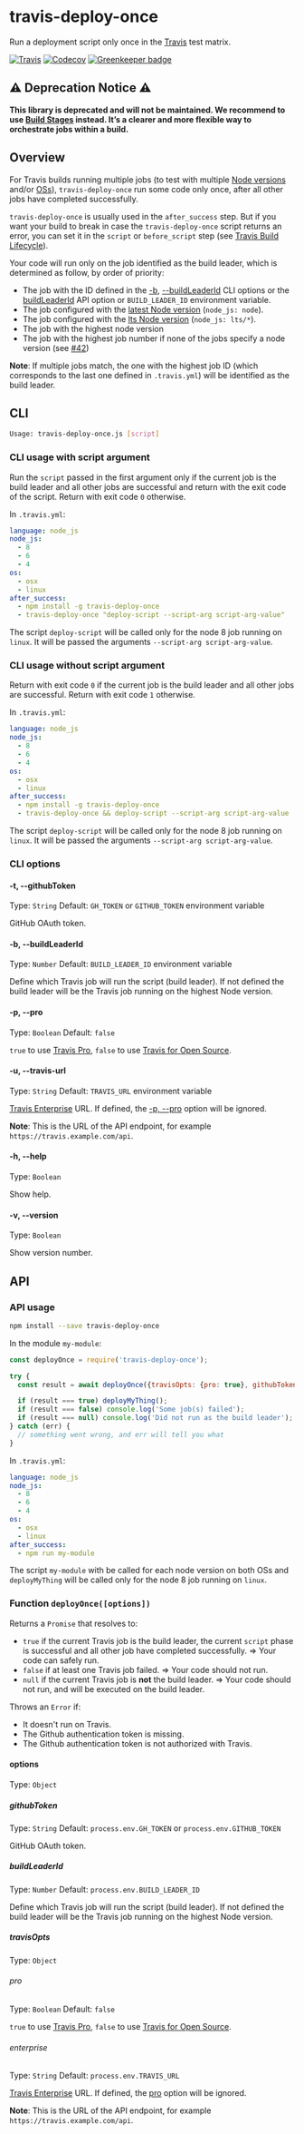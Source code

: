 # travis-deploy-once

Run a deployment script only once in the [Travis](https://travis-ci.org/) test matrix.

[![Travis](https://img.shields.io/travis/semantic-release/travis-deploy-once.svg)](https://travis-ci.org/semantic-release/travis-deploy-once)
[![Codecov](https://img.shields.io/codecov/c/github/semantic-release/travis-deploy-once.svg)](https://codecov.io/gh/semantic-release/travis-deploy-once)
[![Greenkeeper badge](https://badges.greenkeeper.io/semantic-release/travis-deploy-once.svg)](https://greenkeeper.io/)

## :warning: Deprecation Notice :warning:

**This library is deprecated and will not be maintained. We recommend to use [Build Stages](https://docs.travis-ci.com/user/build-stages) instead. It’s a clearer and more flexible way to orchestrate jobs within a build.**

## Overview

For Travis builds running multiple jobs (to test with multiple [Node versions](https://docs.travis-ci.com/user/languages/javascript-with-nodejs/#Specifying-Node.js-versions) and/or [OSs](https://docs.travis-ci.com/user/multi-os)), `travis-deploy-once` run some code only once, after all other jobs have completed successfully.

`travis-deploy-once` is usually used in the `after_success` step. But if you want your build to break in case the `travis-deploy-once` script returns an error, you can set it in the `script` or `before_script` step (see [Travis Build Lifecycle](https://docs.travis-ci.com/user/customizing-the-build/#The-Build-Lifecycle)).

Your code will run only on the job identified as the build leader, which is determined as follow, by order of priority:
- The job with the ID defined in the [-b](#-b---buildleaderid), [--buildLeaderId](#-b---buildleaderid) CLI options or the [buildLeaderId](#buildleaderid) API option or `BUILD_LEADER_ID` environment variable.
- The job configured with the [latest Node version](https://docs.travis-ci.com/user/languages/javascript-with-nodejs/#Specifying-Node.js-versions) (`node_js: node`).
- The job configured with the [lts Node version](https://docs.travis-ci.com/user/languages/javascript-with-nodejs/#Specifying-Node.js-versions) (`node_js: lts/*`).
- The job with the highest node version
- The job with the highest job number if none of the jobs specify a node version (see [#42](https://github.com/semantic-release/travis-deploy-once/pull/42))

**Note**: If multiple jobs match, the one with the highest job ID (which corresponds to the last one defined in `.travis.yml`) will be identified as the build leader.

## CLI

```bash
Usage: travis-deploy-once.js [script]
```

### CLI usage with script argument

Run the `script` passed in the first argument only if the current job is the build leader and all other jobs are successful and return with the exit code of the script. Return with exit code `0` otherwise.

In `.travis.yml`:

```yaml
language: node_js
node_js:
  - 8
  - 6
  - 4
os:
  - osx
  - linux
after_success:
  - npm install -g travis-deploy-once
  - travis-deploy-once "deploy-script --script-arg script-arg-value"
```

The script `deploy-script` will be called only for the node 8 job running on `linux`. It will be passed the arguments `--script-arg script-arg-value`.

### CLI usage without script argument

Return with exit code `0` if the current job is the build leader and all other jobs are successful. Return with exit code `1` otherwise.

In `.travis.yml`:

```yaml
language: node_js
node_js:
  - 8
  - 6
  - 4
os:
  - osx
  - linux
after_success:
  - npm install -g travis-deploy-once
  - travis-deploy-once && deploy-script --script-arg script-arg-value
```

The script `deploy-script` will be called only for the node 8 job running on `linux`. It will be passed the arguments `--script-arg script-arg-value`.

### CLI options

#### -t, --githubToken

Type: `String`
Default: `GH_TOKEN` or `GITHUB_TOKEN` environment variable

GitHub OAuth token.

#### -b, --buildLeaderId

Type: `Number`
Default: `BUILD_LEADER_ID` environment variable

Define which Travis job will run the script (build leader). If not defined the build leader will be the Travis job running on the highest Node version.

#### -p, --pro

Type: `Boolean`
Default: `false`

`true` to use [Travis Pro](https://travis-ci.com), `false` to use [Travis for Open Source](https://travis-ci.org).

#### -u, --travis-url

Type: `String`
Default: `TRAVIS_URL` environment variable

[Travis Enterprise](https://enterprise.travis-ci.com) URL. If defined, the [-p, --pro](#-p---pro) option will be ignored.

**Note**: This is the URL of the API endpoint, for example `https://travis.example.com/api`.

#### -h, --help

Type: `Boolean`

Show help.

#### -v, --version

Type: `Boolean`

Show version number.

## API

### API usage

```bash
npm install --save travis-deploy-once
```

In the module `my-module`:

```js
const deployOnce = require('travis-deploy-once');

try {
  const result = await deployOnce({travisOpts: {pro: true}, githubToken: 'xxxxxx', buildLeaderId: 1});

  if (result === true) deployMyThing();
  if (result === false) console.log('Some job(s) failed');
  if (result === null) console.log('Did not run as the build leader');
} catch (err) {
  // something went wrong, and err will tell you what
}
```

In `.travis.yml`:

```yaml
language: node_js
node_js:
  - 8
  - 6
  - 4
os:
  - osx
  - linux
after_success:
  - npm run my-module
```

The script `my-module` with be called for each node version on both OSs and `deployMyThing` will be called only for the node 8 job running on `linux`.

### Function `deployOnce([options])`

Returns a `Promise` that resolves to:
- `true` if the current Travis job is the build leader, the current `script` phase is successful and all other job have completed successfully. => Your code can safely run.
- `false` if at least one Travis job failed. => Your code should not run.
- `null` if the current Travis job is **not** the build leader. => Your code should not run, and will be executed on the build leader.

Throws an `Error` if:
- It doesn't run on Travis.
- The Github authentication token is missing.
- The Github authentication token is not authorized with Travis.

#### options

Type: `Object`

##### githubToken

Type: `String`
Default: `process.env.GH_TOKEN` or `process.env.GITHUB_TOKEN`

GitHub OAuth token.

##### buildLeaderId

Type: `Number`
Default: `process.env.BUILD_LEADER_ID`

Define which Travis job will run the script (build leader). If not defined the build leader will be the Travis job running on the highest Node version.

##### travisOpts

Type: `Object`

###### pro

Type: `Boolean`
Default: `false`

`true` to use [Travis Pro](https://travis-ci.com), `false` to use [Travis for Open Source](https://travis-ci.org).

###### enterprise

Type: `String`
Default: `process.env.TRAVIS_URL`

[Travis Enterprise](https://enterprise.travis-ci.com) URL. If defined, the [pro](#pro) option will be ignored.

**Note**: This is the URL of the API endpoint, for example `https://travis.example.com/api`.
